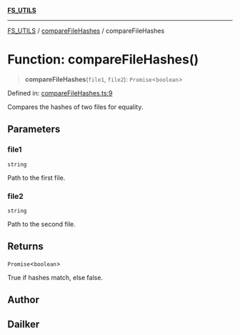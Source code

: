 [**FS_UTILS**](../../README.md)

***

[FS_UTILS](../../README.md) / [compareFileHashes](../README.md) / compareFileHashes

# Function: compareFileHashes()

> **compareFileHashes**(`file1`, `file2`): `Promise`\<`boolean`\>

Defined in: [compareFileHashes.ts:9](https://github.com/dailker/everyutil-js/blob/7799f3f003cb23f425be3f1c83c38483e2648188/src/fs/compareFileHashes.ts#L9)

Compares the hashes of two files for equality.

## Parameters

### file1

`string`

Path to the first file.

### file2

`string`

Path to the second file.

## Returns

`Promise`\<`boolean`\>

True if hashes match, else false.

## Author

## Dailker
